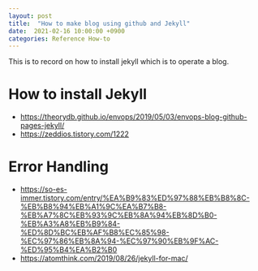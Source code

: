 ```yaml
---
layout: post
title:  "How to make blog using github and Jekyll"
date:  2021-02-16 10:00:00 +0900
categories: Reference How-to
---
```


This is to record on how to install jekyll which is to operate a blog.

# How to install Jekyll
- https://theorydb.github.io/envops/2019/05/03/envops-blog-github-pages-jekyll/
- https://zeddios.tistory.com/1222
  

# Error Handling
- https://so-es-immer.tistory.com/entry/%EA%B9%83%ED%97%88%EB%B8%8C-%EB%B8%94%EB%A1%9C%EA%B7%B8-%EB%A7%8C%EB%93%9C%EB%8A%94%EB%8D%B0-%EB%A3%A8%EB%B9%84-%ED%8D%BC%EB%AF%B8%EC%85%98-%EC%97%86%EB%8A%94-%EC%97%90%EB%9F%AC-%ED%95%B4%EA%B2%B0
- https://atomthink.com/2019/08/26/jekyll-for-mac/
  